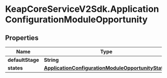 # KeapCoreServiceV2Sdk.ApplicationConfigurationModuleOpportunity

## Properties

Name | Type | Description | Notes
------------ | ------------- | ------------- | -------------
**defaultStage** | **String** |  | [optional] 
**states** | [**ApplicationConfigurationModuleOpportunityStates**](ApplicationConfigurationModuleOpportunityStates.md) |  | [optional] 


